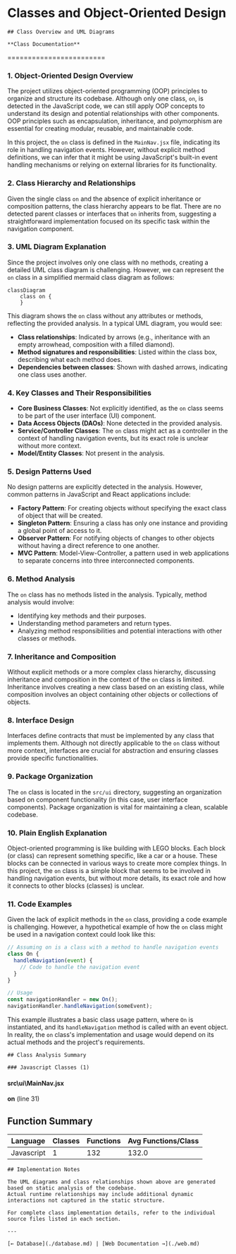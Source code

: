 # Classes and Object-Oriented Design

    ## Class Overview and UML Diagrams

    **Class Documentation**
========================
### 1. Object-Oriented Design Overview

The project utilizes object-oriented programming (OOP) principles to organize and structure its codebase. Although only one class, `on`, is detected in the JavaScript code, we can still apply OOP concepts to understand its design and potential relationships with other components. OOP principles such as encapsulation, inheritance, and polymorphism are essential for creating modular, reusable, and maintainable code.

In this project, the `on` class is defined in the `MainNav.jsx` file, indicating its role in handling navigation events. However, without explicit method definitions, we can infer that it might be using JavaScript's built-in event handling mechanisms or relying on external libraries for its functionality.

### 2. Class Hierarchy and Relationships

Given the single class `on` and the absence of explicit inheritance or composition patterns, the class hierarchy appears to be flat. There are no detected parent classes or interfaces that `on` inherits from, suggesting a straightforward implementation focused on its specific task within the navigation component.

### 3. UML Diagram Explanation

Since the project involves only one class with no methods, creating a detailed UML class diagram is challenging. However, we can represent the `on` class in a simplified mermaid class diagram as follows:

```mermaid
classDiagram
    class on {
    }
```

This diagram shows the `on` class without any attributes or methods, reflecting the provided analysis. In a typical UML diagram, you would see:

- **Class relationships**: Indicated by arrows (e.g., inheritance with an empty arrowhead, composition with a filled diamond).
- **Method signatures and responsibilities**: Listed within the class box, describing what each method does.
- **Dependencies between classes**: Shown with dashed arrows, indicating one class uses another.

### 4. Key Classes and Their Responsibilities

- **Core Business Classes**: Not explicitly identified, as the `on` class seems to be part of the user interface (UI) component.
- **Data Access Objects (DAOs)**: None detected in the provided analysis.
- **Service/Controller Classes**: The `on` class might act as a controller in the context of handling navigation events, but its exact role is unclear without more context.
- **Model/Entity Classes**: Not present in the analysis.

### 5. Design Patterns Used

No design patterns are explicitly detected in the analysis. However, common patterns in JavaScript and React applications include:

- **Factory Pattern**: For creating objects without specifying the exact class of object that will be created.
- **Singleton Pattern**: Ensuring a class has only one instance and providing a global point of access to it.
- **Observer Pattern**: For notifying objects of changes to other objects without having a direct reference to one another.
- **MVC Pattern**: Model-View-Controller, a pattern used in web applications to separate concerns into three interconnected components.

### 6. Method Analysis

The `on` class has no methods listed in the analysis. Typically, method analysis would involve:

- Identifying key methods and their purposes.
- Understanding method parameters and return types.
- Analyzing method responsibilities and potential interactions with other classes or methods.

### 7. Inheritance and Composition

Without explicit methods or a more complex class hierarchy, discussing inheritance and composition in the context of the `on` class is limited. Inheritance involves creating a new class based on an existing class, while composition involves an object containing other objects or collections of objects.

### 8. Interface Design

Interfaces define contracts that must be implemented by any class that implements them. Although not directly applicable to the `on` class without more context, interfaces are crucial for abstraction and ensuring classes provide specific functionalities.

### 9. Package Organization

The `on` class is located in the `src/ui` directory, suggesting an organization based on component functionality (in this case, user interface components). Package organization is vital for maintaining a clean, scalable codebase.

### 10. Plain English Explanation

Object-oriented programming is like building with LEGO blocks. Each block (or class) can represent something specific, like a car or a house. These blocks can be connected in various ways to create more complex things. In this project, the `on` class is a simple block that seems to be involved in handling navigation events, but without more details, its exact role and how it connects to other blocks (classes) is unclear.

### 11. Code Examples

Given the lack of explicit methods in the `on` class, providing a code example is challenging. However, a hypothetical example of how the `on` class might be used in a navigation context could look like this:

```javascript
// Assuming on is a class with a method to handle navigation events
class On {
  handleNavigation(event) {
    // Code to handle the navigation event
  }
}

// Usage
const navigationHandler = new On();
navigationHandler.handleNavigation(someEvent);
```

This example illustrates a basic class usage pattern, where `On` is instantiated, and its `handleNavigation` method is called with an event object. In reality, the `on` class's implementation and usage would depend on its actual methods and the project's requirements.

    ## Class Analysis Summary

    ### Javascript Classes (1)

#### src\ui\MainNav.jsx

**on** (line 31)

## Function Summary

| Language | Classes | Functions | Avg Functions/Class |
|----------|---------|-----------|--------------------|
| Javascript | 1 | 132 | 132.0 |


    ## Implementation Notes

    The UML diagrams and class relationships shown above are generated based on static analysis of the codebase. 
    Actual runtime relationships may include additional dynamic interactions not captured in the static structure.

    For complete class implementation details, refer to the individual source files listed in each section.

    ---

    [← Database](./database.md) | [Web Documentation →](./web.md)
    